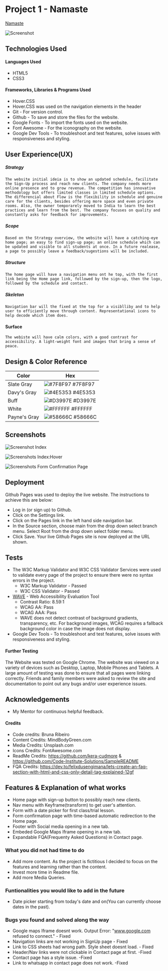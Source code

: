 # Project 1 - Namaste

[Namaste](https://brrunaribeiro.github.io/Project-1/)

![Screenshot](assets/images/readmeimages/indexpagescreenshot.webp)

## Technologies Used

#### Languages Used

* HTML5
* CSS3

#### Frameworks, Libraries & Programs Used

* Hover.CSS
* Hover.CSS was used on the navigation elements in the header 
* Git - For version control.
* Github - To save and store the files for the website.
* Google Fonts - To import the fonts used on the website.
* Font Awesome - For the iconography on the website.
* Google Dev Tools - To troubleshoot and test features, solve issues with responsiveness and styling. 

## User Experience(UX)

##### Strategy

    The website initial ideia is to show an updated schedule, facilitate the Sign-Up process and reach new clients. The company needs more online presence and to grow revenue. The competition has innovative methodology but offers limited classes in limited schedule options. The differencial about Flow is the flexibility in schedule and genuine care for the clients, besides offering more space and even private rooms. Also, the owner temporarely moved to India to learn the best practices and learn from the best. The company focuses on quality and constantly asks for feedback for improvements. 

##### Scope

    Based on the Strategy overview, the website will have a catching-eye home page; an easy to find sign-up page; an online schedule which can be updated and visible to all students at once. In a future realease, a page to possibly leave a feedback/sugestions will be included.

##### Structure

    The home page will have a navigation menu ont he top, with the first link being the Home page link, followed by the sign-up, then the logo, followed by the schedule and contact. 

##### Skeleton

    Navigation bar will the fixed at the top for a visiblliby and to help user to efficiently move through content. Representational icons to help decode which item does. 

#### Surface

    The webiste will have calm colors, with a good contrast for accessibility. A light-weight font and images that bring a sense of peace.  

## Design & Color Reference

| Color             | Hex                                                                |
| ----------------- | ------------------------------------------------------------------ |
| Slate Gray | ![#7F8F97](https://via.placeholder.com/10/7F8F97?text=+) #7F8F97 |
| Davy's Gray | ![#4E5353](https://via.placeholder.com/10/4E5353?text=+) #4E5353 |
| Buff | ![#D3997E](https://via.placeholder.com/10/D3997E?text=+) #D3997E |
| White | ![#FFFFFF](https://via.placeholder.com/10/FFFFFF?text=+) #FFFFFF |
| Payne's Gray | ![#58666C](https://via.placeholder.com/10/58666C?text=+) #58666C |

## Screenshots

![Screenshot Index](assets/images/readmeimages/screenshotindex.webp)

![Screenshots Index:Hover](assets/images/readmeimages/screenshotindexhover.webp)

![Screenshots Form Confirmation Page](assets/images/readmeimages/screenshotformconfirmation.webp)

## Deployment

Github Pages was used to deploy the live website. The instructions to achieve this are below:

* Log in (or sign up) to Github.
* Click on the Settings link.
* Click on the Pages link in the left hand side navigation bar.
* In the Source section, choose main from the drop down select branch menu. Select Root from the drop down select folder menu.
* Click Save. Your live Github Pages site is now deployed at the URL shown.

## Tests

* The W3C Markup Validator and W3C CSS Validator Services were used to validate every page of the project to ensure there were no syntax errors in the project.
  * W3C Markup Validator - Passed
  * W3C CSS Validator - Passed
* [WAVE](https://wave.webaim.org) - Web Accessibility Evaluation Tool
  * Contrast Ratio: 8.59:1
  * WCAG AA: Pass
  * WCAG AAA: Pass
  * WAVE does not detect contrast of background gradients, transparency, etc. For background images, WCAG requires a fallback background color in case the image does not display.
* Google Dev Tools - To troubleshoot and test features, solve issues with responsiveness and styling.
   

#### Further Testing

The Website was tested on Google Chrome.
The website was viewed on a variety of devices such as Desktop, Laptop, Mobile Phones and Tablets.
A large amount of testing was done to ensure that all pages were linking correctly.
Friends and family members were asked to review the site and documentation to point out any bugs and/or user experience issues.

## Acknowledgements

* My Mentor for continuous helpful feedback.

#### Credits

* Code credits: Bruna Ribeiro
* Content Credits: MindBodyGreen.com
* Media Credits: Unsplash.com
* Icons Credits: FontAwesome.com
* ReadMe Credits: https://github.com/kera-cudmore & https://github.com/Code-Institute-Solutions/SampleREADME
* FQA Credits: https://dev.to/felixdusengimana/lets-create-an-faq-section-with-html-and-css-only-detail-tag-explained-12gf

## Features & Explanation of what works

* Home page with sign-up button to possibly reach new clients.
* Nav menu with Keyframe(transform) to get user's attention.
* Form with a date picker for first class/trial lesson.
* Form confirmation page with time-based automatic redirection to the Home page.
* Footer with Social media opening in a new tab.
* Embeded Google Maps Iframe opening in a new tab.
* Expandable FQA(Frequenty Asked Questions) in Contact page.

### What you did not had time to do

* Add more content. As the project is fictitious I decided to focus on the features and learning rather than the content. 
* Invest more time in Readme file.
* Add more Media Queries.

### Funtionalities you would like to add in the future

* Date picker starting from today's date and on(You can currently choose dates in the past).

### Bugs you found and solved along the way

* Google maps Iframe doesnt work. Output Error: "www.google.com refused to connect." - Fixed
* Navigation links are not working in SignUp page - Fixed
* Link to CSS sheets had wrong path. Style sheet doesnt load. - Fixed
* Header/Nav links were not clickable in Contact page at first. -Fixed
* Contact page has a style issue. -Fixed
* Link to whatsapp in contact page does not work. -Fixed

